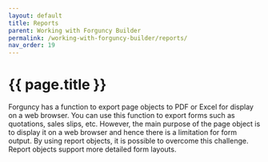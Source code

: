 ```yaml
---
layout: default
title: Reports
parent: Working with Forguncy Builder
permalink: /working-with-forguncy-builder/reports/
nav_order: 19
---
```


# {{ page.title }}

Forguncy has a function to export page objects to PDF or Excel for display on a web browser. You can use this function to export forms such as quotations, sales slips, etc. However, the main purpose of the page object is to display it on a web browser and hence there is a limitation for form output. By using report objects, it is possible to overcome this challenge. Report objects support more detailed form layouts.

